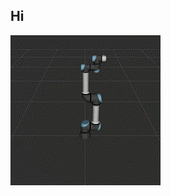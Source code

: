 ## Hi

![](https://github.com/Lawrytime/RoboDiffuse/blob/main/assets/Ground%20Truth%20Samples/Waving%20Hello.gif)

